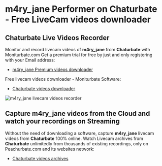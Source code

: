 # m4ry_jane Performer on Chaturbate - Free LiveCam videos downloader

## Chaturbate Live Videos Recorder

Monitor and record livecam videos of **m4ry_jane** from **Chaturbate** with Moniturbate.com
Get a premium trial for free by just and only registering with your Email address:
* [m4ry_jane Premium videos downloader](https://moniturbate.com/request-demo-licence-key.html)

Free livecam videos downloader - Moniturbate Software:
* [Chaturbate videos downloader](https://moniturbate.com/moniturbate-download-software.html)

![m4ry_jane livecam videos recorder](https://peachurnet.com/templates/moniturbate-software.png)


## Capture m4ry_jane videos from the Cloud and watch your recordings on Streaming

Without the need of downloading a software, capture **m4ry_jane** livecam videos from **Chaturbate** 100% online.
Watch Livecam archives from **Chaturbate** unlimitedly from thousands of existing recordings, only on Peachurbate.com and its websites network:
* [Chaturbate videos archives](https://peachurnet.com/)